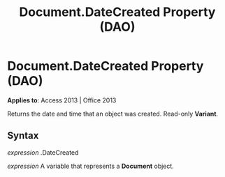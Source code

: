 ﻿---
title: Document.DateCreated Property (DAO)
TOCTitle: DateCreated Property
ms:assetid: e3b881df-1673-f584-bda5-5945b3081ac1
ms:mtpsurl: https://msdn.microsoft.com/en-us/library/Ff835760(v=office.15)
ms:contentKeyID: 48548322
ms.date: 09/18/2015
mtps_version: v=office.15
---

# Document.DateCreated Property (DAO)


**Applies to**: Access 2013 | Office 2013

Returns the date and time that an object was created. Read-only **Variant**.

## Syntax

*expression* .DateCreated

*expression* A variable that represents a **Document** object.

